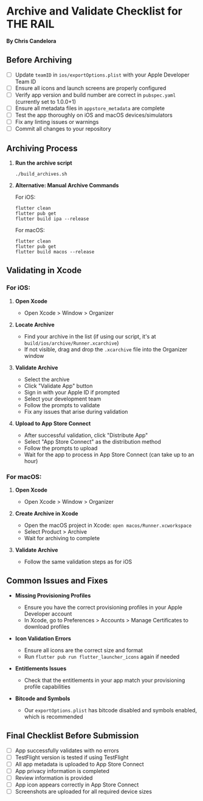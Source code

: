 # Archive and Validate Checklist for THE RAIL
**By Chris Candelora**

## Before Archiving

- [ ] Update `teamID` in `ios/exportOptions.plist` with your Apple Developer Team ID
- [ ] Ensure all icons and launch screens are properly configured
- [ ] Verify app version and build number are correct in `pubspec.yaml` (currently set to 1.0.0+1)
- [ ] Ensure all metadata files in `appstore_metadata` are complete
- [ ] Test the app thoroughly on iOS and macOS devices/simulators
- [ ] Fix any linting issues or warnings
- [ ] Commit all changes to your repository

## Archiving Process

1. **Run the archive script**
   ```
   ./build_archives.sh
   ```

2. **Alternative: Manual Archive Commands**
   
   For iOS:
   ```
   flutter clean
   flutter pub get
   flutter build ipa --release
   ```
   
   For macOS:
   ```
   flutter clean
   flutter pub get
   flutter build macos --release
   ```

## Validating in Xcode

### For iOS:

1. **Open Xcode**
   - Open Xcode > Window > Organizer

2. **Locate Archive**
   - Find your archive in the list (if using our script, it's at `build/ios/archive/Runner.xcarchive`)
   - If not visible, drag and drop the `.xcarchive` file into the Organizer window

3. **Validate Archive**
   - Select the archive
   - Click "Validate App" button
   - Sign in with your Apple ID if prompted
   - Select your development team
   - Follow the prompts to validate
   - Fix any issues that arise during validation

4. **Upload to App Store Connect**
   - After successful validation, click "Distribute App"
   - Select "App Store Connect" as the distribution method
   - Follow the prompts to upload
   - Wait for the app to process in App Store Connect (can take up to an hour)

### For macOS:

1. **Open Xcode**
   - Open Xcode > Window > Organizer

2. **Create Archive in Xcode**
   - Open the macOS project in Xcode: `open macos/Runner.xcworkspace`
   - Select Product > Archive
   - Wait for archiving to complete

3. **Validate Archive**
   - Follow the same validation steps as for iOS

## Common Issues and Fixes

- **Missing Provisioning Profiles**
  - Ensure you have the correct provisioning profiles in your Apple Developer account
  - In Xcode, go to Preferences > Accounts > Manage Certificates to download profiles

- **Icon Validation Errors**
  - Ensure all icons are the correct size and format
  - Run `flutter pub run flutter_launcher_icons` again if needed

- **Entitlements Issues**
  - Check that the entitlements in your app match your provisioning profile capabilities

- **Bitcode and Symbols**
  - Our `exportOptions.plist` has bitcode disabled and symbols enabled, which is recommended

## Final Checklist Before Submission

- [ ] App successfully validates with no errors
- [ ] TestFlight version is tested if using TestFlight
- [ ] All app metadata is uploaded to App Store Connect
- [ ] App privacy information is completed
- [ ] Review information is provided
- [ ] App icon appears correctly in App Store Connect
- [ ] Screenshots are uploaded for all required device sizes 
